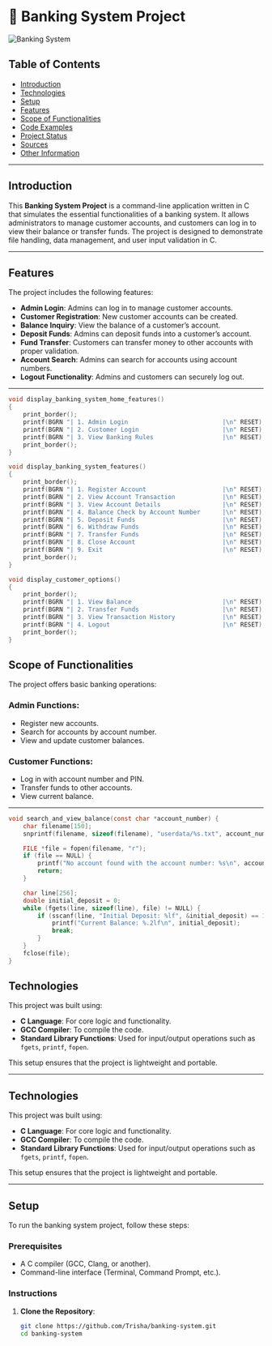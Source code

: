 # 🏦 Banking System Project

![Banking System](https://vunetsystems.com/wp-content/uploads/2023/12/IMG-32-1.png)

## Table of Contents

- [Introduction](#introduction)
- [Technologies](#technologies)
- [Setup](#setup)
- [Features](#features)
- [Scope of Functionalities](#scope-of-functionalities)
- [Code Examples](#code-examples)
- [Project Status](#project-status)
- [Sources](#sources)
- [Other Information](#other-information)

---

## Introduction

This **Banking System Project** is a command-line application written in C that simulates the essential functionalities of a banking system. It allows administrators to manage customer accounts, and customers can log in to view their balance or transfer funds. The project is designed to demonstrate file handling, data management, and user input validation in C.

---

## Features

The project includes the following features:

- **Admin Login**: Admins can log in to manage customer accounts.
- **Customer Registration**: New customer accounts can be created.
- **Balance Inquiry**: View the balance of a customer’s account.
- **Deposit Funds**: Admins can deposit funds into a customer’s account.
- **Fund Transfer**: Customers can transfer money to other accounts with proper validation.
- **Account Search**: Admins can search for accounts using account numbers.
- **Logout Functionality**: Admins and customers can securely log out.

---

```c
void display_banking_system_home_features()
{
    print_border();                                                     
    printf(BGRN "| 1. Admin Login                          |\n" RESET); 
    printf(BGRN "| 2. Customer Login                       |\n" RESET); 
    printf(BGRN "| 3. View Banking Rules                   |\n" RESET); 
    print_border();                                                     
}

void display_banking_system_features()
{
    print_border();                                                     
    printf(BGRN "| 1. Register Account                     |\n" RESET);
    printf(BGRN "| 2. View Account Transaction             |\n" RESET);
    printf(BGRN "| 3. View Account Details                 |\n" RESET); 
    printf(BGRN "| 4. Balance Check by Account Number      |\n" RESET);
    printf(BGRN "| 5. Deposit Funds                        |\n" RESET);
    printf(BGRN "| 6. Withdraw Funds                       |\n" RESET);
    printf(BGRN "| 7. Transfer Funds                       |\n" RESET); 
    printf(BGRN "| 8. Close Account                        |\n" RESET);
    printf(BGRN "| 9. Exit                                 |\n" RESET); 
    print_border();                                                     
}

void display_customer_options()
{
    print_border();                                                     
    printf(BGRN "| 1. View Balance                         |\n" RESET); 
    printf(BGRN "| 2. Transfer Funds                       |\n" RESET); 
    printf(BGRN "| 3. View Transaction History             |\n" RESET); 
    printf(BGRN "| 4. Logout                               |\n" RESET);
    print_border();                                                    
}
```

## Scope of Functionalities

The project offers basic banking operations:

### Admin Functions:
- Register new accounts.
- Search for accounts by account number.
- View and update customer balances.

### Customer Functions:
- Log in with account number and PIN.
- Transfer funds to other accounts.
- View current balance.

---

```c
void search_and_view_balance(const char *account_number) {
    char filename[150];
    snprintf(filename, sizeof(filename), "userdata/%s.txt", account_number);

    FILE *file = fopen(filename, "r");
    if (file == NULL) {
        printf("No account found with the account number: %s\n", account_number);
        return;
    }

    char line[256];
    double initial_deposit = 0;
    while (fgets(line, sizeof(line), file) != NULL) {
        if (sscanf(line, "Initial Deposit: %lf", &initial_deposit) == 1) {
            printf("Current Balance: %.2lf\n", initial_deposit);
            break;
        }
    }
    fclose(file);
}
```

## Technologies

This project was built using:

- **C Language**: For core logic and functionality.
- **GCC Compiler**: To compile the code.
- **Standard Library Functions**: Used for input/output operations such as `fgets`, `printf`, `fopen`.

This setup ensures that the project is lightweight and portable.

---


## Technologies

This project was built using:

- **C Language**: For core logic and functionality.
- **GCC Compiler**: To compile the code.
- **Standard Library Functions**: Used for input/output operations such as `fgets`, `printf`, `fopen`.

This setup ensures that the project is lightweight and portable.

---

## Setup

To run the banking system project, follow these steps:

### Prerequisites

- A C compiler (GCC, Clang, or another).
- Command-line interface (Terminal, Command Prompt, etc.).

### Instructions

1. **Clone the Repository**:

   ```bash
   git clone https://github.com/Trisha/banking-system.git
   cd banking-system
